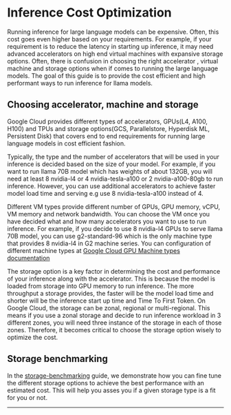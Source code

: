 # Inference Cost Optimization

Running inference for large language models can be expensive. Often, this cost
goes even higher based on your requirements. For example, if your requirement is
to reduce the latency in starting up inference, it may need advanced
accelerators on high end virtual machines with expansive storage options. Often,
there is confusion in choosing the right accelerator , virtual machine and
storage options when if comes to running the large language models. The goal of
this guide is to provide the cost efficient and high performant ways to run
inference for llama models.

## Choosing accelerator, machine and storage

Google Cloud provides different types of accelerators, GPUs(L4, A100, H100) and
TPUs and storage options(GCS, Parallelstore, Hyperdisk ML, Persistent Disk) that
covers end to end requirements for running large language models in cost
efficient fashion.

Typically, the type and the number of accelerators that will be used in your
inference is decided based on the size of your model. For example, if you want
to run llama 70B model which has weights of about 132GB, you will need at least
8 nvidia-l4 or 4 nvidia-tesla-a100 or 2 nvidia-a100-80gb to run inference.
However, you can use additional accelerators to achieve faster model load time
and serving e.g use 8 nvidia-tesla-a100 instead of 4.

Different VM types provide different number of GPUs, GPU memory, vCPU, VM memory
and network bandwidth. You can choose the VM once you have decided what and how
many accelerators you want to use to run inference. For example, if you decide
to use 8 nvidia-l4 GPUs to serve llama 70B model, you can use g2-standard-96
which is the only machine type that provides 8 nvidia-l4 in G2 machine series.
You can configuration of different machine types at [Google Cloud GPU Machine
types documentation][gpus]

The storage option is a key factor in determining the cost and performance of
your inference along with the accelerator. This is because the model is loaded
from storage into GPU memory to run inference. The more throughput a storage
provides, the faster will be the model load time and shorter will be the
inference start up time and Time To First Token. On Google Cloud, the storage
can be zonal, regional or multi-regional. This means if you use a zonal storage
and decide to run inference workload in 3 different zones, you will need three
instance of the storage in each of those zones. Therefore, it becomes critical
to choose the storage option wisely to optimize the cost.

## Storage benchmarking

In the [storage-benchmarking][storage-benchmarking] guide, we demonstrate how
you can fine tune the different storage options to achieve the best performance
with an estimated cost. This will help you asses you if a given storage type is
a fit for you or not.

---

[gpus]: https://cloud.google.com/compute/docs/gpus
[storage-benchmarking]: storage-benchmarking/README.md

